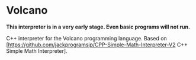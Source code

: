 # Volcano

**This interpreter is in a very early stage. Even basic programs will not run.**

C++ interpreter for the Volcano programming language. Based on [https://github.com/jackprogramsjp/CPP-Simple-Math-Interpreter-V2 C++ Simple Math Interpreter].